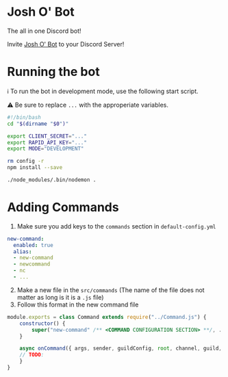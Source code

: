 # Josh O' Bot
The all in one Discord bot!

Invite [Josh O' Bot](https://discord.com/api/oauth2/authorize?client_id=748971236276699247&permissions=8&scope=bot) to your Discord Server!

# Running the bot
ℹ To run the bot in development mode, use the following start script.

⚠ Be sure to replace `...` with the approperiate variables.
```bash
#!/bin/bash
cd "$(dirname "$0")"

export CLIENT_SECRET="..."
export RAPID_API_KEY="..."
export MODE="DEVELOPMENT"

rm config -r
npm install --save

./node_modules/.bin/nodemon .
```

# Adding Commands
1. Make sure you add keys to the `commands` section in `default-config.yml`
```yaml
new-command:
  enabled: true
  alias:
  - new-command
  - newcommand
  - nc
  - ...
```

2. Make a new file in the `src/commands` (The name of the file does not matter as long is it is a `.js` file)
3. Follow this format in the new command file
```javascript
module.exports = class Command extends require("../Command.js") {
	constructor() {
		super("new-command" /** <COMMAND CONFIGURATION SECTION> **/, ...arguments);
	}

	async onCommand({ args, sender, guildConfig, root, channel, guild, audit }) {
    // TODO:
	}
}
```
